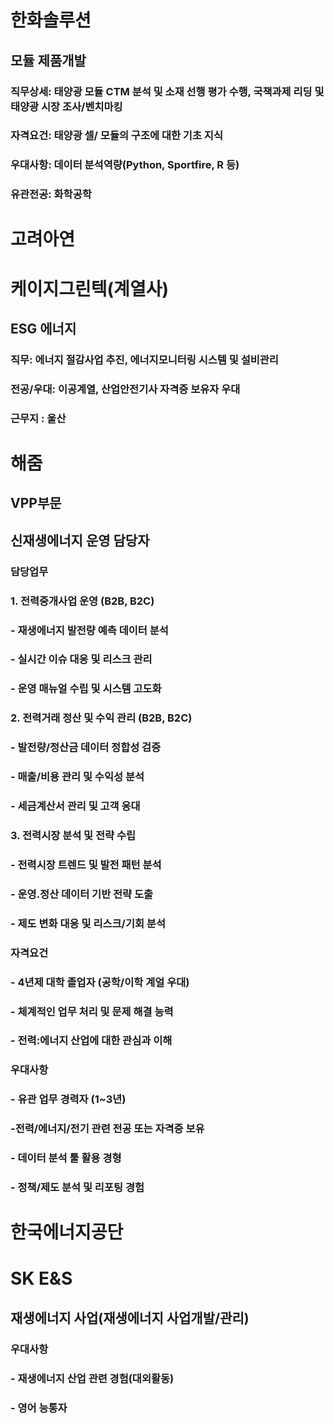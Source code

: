 # 한화솔루션
## 모듈 제품개발 
### 직무상세: 태양광 모듈 CTM 분석 및 소재 선행 평가 수행, 국책과제 리딩 및 태양광 시장 조사/벤치마킹
### 자격요건: 태양광 셀/ 모듈의 구조에 대한 기초 지식
### 우대사항: 데이터 분석역량(Python, Sportfire, R 등)
### 유관전공: 화학공학




# 고려아연
# 케이지그린텍(계열사)
## ESG 에너지 
### 직무: 에너지 절감사업 추진, 에너지모니터링 시스템 및 설비관리
### 전공/우대: 이공계열, 산업안전기사 자격증 보유자 우대
### 근무지 : 울산




# 해줌
## VPP부문
## 신재생에너지 운영 담당자
### 담당업무
### 1. 전력중개사업 운영 (B2B, B2C) 
### - 재생에너지 발전량 예측 데이터 분석 
### - 실시간 이슈 대응 및 리스크 관리 
### - 운영 매뉴얼 수립 및 시스템 고도화

### 2. 전력거래 정산 및 수익 관리 (B2B, B2C) 
### - 발전량/정산금 데이터 정합성 검증 
### - 매출/비용 관리 및 수익성 분석 
### - 세금계산서 관리 및 고객 응대

### 3. 전력시장 분석 및 전략 수립 
### - 전력시장 트렌드 및 발전 패턴 분석 
### - 운영.정산 데이터 기반 전략 도출 
### - 제도 변화 대응 및 리스크/기회 분석

### 자격요건
### - 4년제 대학 졸업자 (공학/이학 계얼 우대) 
### - 체계적인 업무 처리 및 문제 해결 능력 
### - 전력:에너지 산업에 대한 관심과 이해

### 우대사항
### - 유관 업무 경력자 (1~3년)
### -전력/에너지/전기 관련 전공 또는 자격증 보유
### - 데이터 분석 툴 활용 경형
### - 정책/제도 분석 및 리포팅 경험

# 한국에너지공단


# SK E&S
## 재생에너지 사업(재생에너지 사업개발/관리)
### 우대사항
### - 재생에너지 산업 관련 경험(대외활동)
### - 영어 능통자

